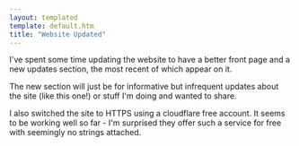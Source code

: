 ```yaml
---
layout: templated
template: default.htm
title: "Website Updated"
---
```


I've spent some time updating the website to have a better front page and a
new updates section, the most recent of which appear on it. 

The new section will just be for informative but infrequent updates about the 
site (like this one!) or stuff I'm doing and wanted to share.

I also switched the site to HTTPS using a cloudflare free account. It seems to
be working well so far - I'm surprised they offer such a service for free
with seemingly no strings attached.
